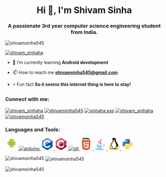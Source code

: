 <h1 align="center">Hi 👋, I'm Shivam Sinha</h1>
<h3 align="center">A passionate 3rd year computer science engineering student from India.</h3>

<p align="left"> <img src="https://c.tenor.com/flflC6GFzO8AAAAd/sultan-alrefaei-programmer.gif" alt="shivamsinha545" /> </p>

<p align="left"> <a href="https://twitter.com/shivam_sinhaha" target="blank"><img src="https://img.shields.io/twitter/follow/shivam_sinhaha?logo=twitter&style=for-the-badge" alt="shivam_sinhaha" /></a> </p>

- 🌱 I’m currently learning **Android development**

- 📫 How to reach me **shivamsinha545@gmail.com**

- ⚡ Fun fact **So it seems this internet thing is here to stay!**

<h3 align="left">Connect with me:</h3>
<p align="left">
<a href="https://twitter.com/shivam_sinhaha" target="blank"><img align="center" src="https://raw.githubusercontent.com/rahuldkjain/github-profile-readme-generator/master/src/images/icons/Social/twitter.svg" alt="shivam_sinhaha" height="30" width="40" /></a>
<a href="https://linkedin.com/in/shivamsinha545" target="blank"><img align="center" src="https://raw.githubusercontent.com/rahuldkjain/github-profile-readme-generator/master/src/images/icons/Social/linked-in-alt.svg" alt="shivamsinha545" height="30" width="40" /></a>
<a href="https://instagram.com/sinhaha.exe" target="blank"><img align="center" src="https://raw.githubusercontent.com/rahuldkjain/github-profile-readme-generator/master/src/images/icons/Social/instagram.svg" alt="sinhaha.exe" height="30" width="40" /></a>
<a href="https://www.codechef.com/users/shivam_sinhaha" target="blank"><img align="center" src="https://cdn.jsdelivr.net/npm/simple-icons@3.1.0/icons/codechef.svg" alt="shivam_sinhaha" height="30" width="40" /></a>
<a href="https://www.leetcode.com/shivamsinha545" target="blank"><img align="center" src="https://raw.githubusercontent.com/rahuldkjain/github-profile-readme-generator/master/src/images/icons/Social/leet-code.svg" alt="shivamsinha545" height="30" width="40" /></a>
</p>

<h3 align="left">Languages and Tools:</h3>
<p align="left"> <a href="https://developer.android.com" target="_blank" rel="noreferrer"> <img src="https://raw.githubusercontent.com/devicons/devicon/master/icons/android/android-original-wordmark.svg" alt="android" width="40" height="40"/> </a> <a href="https://www.arduino.cc/" target="_blank" rel="noreferrer"> <img src="https://cdn.worldvectorlogo.com/logos/arduino-1.svg" alt="arduino" width="40" height="40"/> </a> <a href="https://www.cprogramming.com/" target="_blank" rel="noreferrer"> <img src="https://raw.githubusercontent.com/devicons/devicon/master/icons/c/c-original.svg" alt="c" width="40" height="40"/> </a> <a href="https://www.w3schools.com/cpp/" target="_blank" rel="noreferrer"> <img src="https://raw.githubusercontent.com/devicons/devicon/master/icons/cplusplus/cplusplus-original.svg" alt="cplusplus" width="40" height="40"/> </a> <a href="https://git-scm.com/" target="_blank" rel="noreferrer"> <img src="https://www.vectorlogo.zone/logos/git-scm/git-scm-icon.svg" alt="git" width="40" height="40"/> </a> <a href="https://www.w3.org/html/" target="_blank" rel="noreferrer"> <img src="https://raw.githubusercontent.com/devicons/devicon/master/icons/html5/html5-original-wordmark.svg" alt="html5" width="40" height="40"/> </a> <a href="https://www.java.com" target="_blank" rel="noreferrer"> <img src="https://raw.githubusercontent.com/devicons/devicon/master/icons/java/java-original.svg" alt="java" width="40" height="40"/> </a> <a href="https://www.linux.org/" target="_blank" rel="noreferrer"> <img src="https://raw.githubusercontent.com/devicons/devicon/master/icons/linux/linux-original.svg" alt="linux" width="40" height="40"/> </a> <a href="https://www.python.org" target="_blank" rel="noreferrer"> <img src="https://raw.githubusercontent.com/devicons/devicon/master/icons/python/python-original.svg" alt="python" width="40" height="40"/> </a> </p>

<p><img align="left" src="https://github-readme-stats.vercel.app/api/top-langs?username=shivamsinha545&show_icons=true&locale=en&layout=compact" alt="shivamsinha545" /></p>

<p>&nbsp;<img align="center" src="https://github-readme-stats.vercel.app/api?username=shivamsinha545&show_icons=true&locale=en" alt="shivamsinha545" /></p>

<p><img align="center" src="https://github-readme-streak-stats.herokuapp.com/?user=shivamsinha545&" alt="shivamsinha545" /></p>

